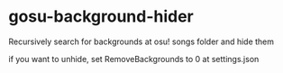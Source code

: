# gosu-background-hider
Recursively search for backgrounds at osu! songs folder and hide them

if you want to unhide, set RemoveBackgrounds to 0 at settings.json
